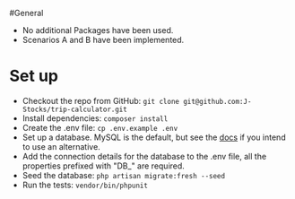 #General
- No additional Packages have been used.
- Scenarios A and B have been implemented.

# Set up
- Checkout the repo from GitHub: `git clone git@github.com:J-Stocks/trip-calculator.git`
- Install dependencies: `composer install`
- Create the .env file: `cp .env.example .env`
- Set up a database. MySQL is the default, but see the [docs](https://laravel.com/docs/5.8/database#configuration) if you intend to use an alternative.
- Add the connection details for the database to the .env file, all the properties prefixed with "DB_" are required.
- Seed the database: `php artisan migrate:fresh --seed`
- Run the tests: `vendor/bin/phpunit`